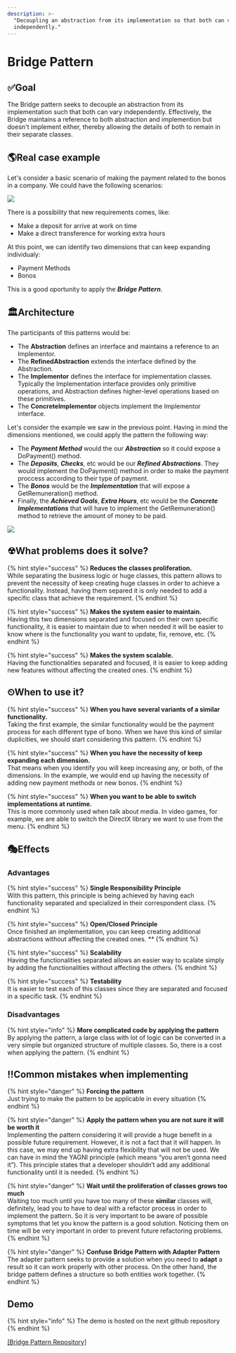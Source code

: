 ```yaml
---
description: >-
  "Decoupling an abstraction from its implementation so that both can vary
  independently."
---
```


# Bridge Pattern

## ✅Goal

The Bridge pattern seeks to decouple an abstraction from its implementation such that both can vary independently. Effectively, the Bridge maintains a reference to both abstraction and implemention but doesn't implement either, thereby allowing the details of both to remain in their separate classes.

## 🌎Real case example

Let's consider a basic scenario of making the payment related to the bonos in a company. We could have the following scenarios:

![](https://github.com/jordinola/BridgePattern/tree/d02f46213375413965a09540a496cf3eb107f212/.gitbook/assets/Bridge1.PNG)

There is a possibility that new requirements comes, like:

* Make a deposit for arrive at work on time
* Make a direct transference for working extra hours

At this point, we can identify two dimensions that can keep expanding individualy:

* Payment Methods
* Bonos

This is a good oportunity to apply the _**Bridge Pattern**_.

## 🏛Architecture

The participants of this patterns would be:

* The **Abstraction** defines an interface and maintains a reference to an Implementor.
* The **RefinedAbstraction** extends the interface defined by the Abstraction. 
* The **Implementor** defines the interface for implementation classes. Typically the Implementation interface provides only primitive operations, and Abstraction defines higher-level operations based on these primitives.
* The **ConcreteImplementor** objects implement the Implementor interface.

Let's consider the example we saw in the previous point. Having in mind the dimensions mentioned, we could apply the pattern the following way:

* The _**Payment Method**_ would the our _**Abstraction**_ so it could expose a DoPayment\(\) method.
* The _**Deposits**_, _**Checks**_, etc would be our _**Refined Abstractions**_. They would implement the DoPayment\(\) method in order to make the payment proccess according to their type of payment.
* The _**Bonos**_ would be the _**Implementation**_ that will expose a GetRemuneration\(\) method.
* Finally, the _**Achieved Goals**_, _**Extra Hours**_, etc would be the _**Concrete Implementations**_ that will have to implement the GetRemuneration\(\) method to retrieve the amount of money to be paid.

![](https://github.com/jordinola/BridgePattern/tree/d02f46213375413965a09540a496cf3eb107f212/.gitbook/assets/Bridge2.PNG)

## ☢What problems does it solve?

{% hint style="success" %}
**Reduces the classes proliferation.**  
While separating the business logic or huge classes, this pattern allows to prevent the necessity of keep creating huge classes in order to achieve a functionality. Instead, having them separed it is only needed to add a specific class that achieve the requirement.
{% endhint %}

{% hint style="success" %}
**Makes the system easier to maintain.**  
Having this two dimensions separated and focused on their own specific functionality, it is easier to maintain due to when needed it will be easier to know where is the functionality you want to update, fix, remove, etc.
{% endhint %}

{% hint style="success" %}
**Makes the system scalable.**  
Having the functionalities separated and focused, it is easier to keep adding new features without affecting the created ones.
{% endhint %}

## ⏲When to use it?

{% hint style="success" %}
**When you have several variants of a similar functionality.**  
Taking the first example, the similar functionality would be the payment process for each different type of bono. When we have this kind of similar duplicities, we should start considering this pattern.
{% endhint %}

{% hint style="success" %}
**When you have the necessity of keep expanding each dimension.**  
That means when you identify you will keep increasing any, or both, of the dimensions. In the example, we would end up having the necessity of adding new payment methods or new bonos.
{% endhint %}

{% hint style="success" %}
**When you want to be able to switch implementations at runtime.**  
This is more commonly used when talk about media. In video games, for example, we are able to switch the DirectX library we want to use from the menu.
{% endhint %}

## 🎭Effects

### Advantages

{% hint style="success" %}
**Single Responsibility Principle**  
With this pattern, this principle is being achieved by having each functionality separated and specialized in their correspondent class.
{% endhint %}

{% hint style="success" %}
**Open/Closed Principle**  
Once finished an implementation, you can keep creating additional abstractions without affecting the created ones. _\*\*_
{% endhint %}

{% hint style="success" %}
**Scalability**  
Having the functionalities separated allows an easier way to scalate simply by adding the functionalities without affecting the others.
{% endhint %}

{% hint style="success" %}
**Testability**  
It is easier to test each of this classes since they are separated and focused in a specific task.
{% endhint %}

### Disadvantages

{% hint style="info" %}
**More complicated code by applying the pattern**  
By applying the pattern, a large class with lot of logic can be converted in a very simple but organized structure of multiple classes. So, there is a cost when applying the pattern.
{% endhint %}

## ‼Common mistakes when implementing

{% hint style="danger" %}
**Forcing the pattern**  
Just trying to make the pattern to be applicable in every situation
{% endhint %}

{% hint style="danger" %}
**Apply the pattern when you are not sure it will be worth it**  
Implementing the pattern considering it will provide a huge benefit in a possible future requirement. However, it is not a fact that it will happen. In this case, we may end up having extra flexibility that will not be used. We can have in mind the YAGNI principle \(which means “you aren’t gonna need it”\). This principle states that a developer shouldn’t add any additional functionality until it is needed.
{% endhint %}

{% hint style="danger" %}
**Wait until the proliferation of classes grows too much**  
Waiting too much until you have too many of these **similar** classes will, definitely, lead you to have to deal with a refactor process in order to implement the pattern. So it is very important to be aware of possible symptoms that let you know the pattern is a good solution. Noticing them on time will be very important in order to prevent future refactoring problems.
{% endhint %}

{% hint style="danger" %}
**Confuse Bridge Pattern with Adapter Pattern**  
The adapter pattern seeks to provide a solution when you need to **adapt** a result so it can work properly with other process. On the other hand, the bridge pattern defines a structure so both entities work together.
{% endhint %}

## Demo

{% hint style="info" %}
The demo is hosted on the next github repository
{% endhint %}

[\[Bridge Pattern Repository\]](https://github.com/jordinola/BridgePattern)

